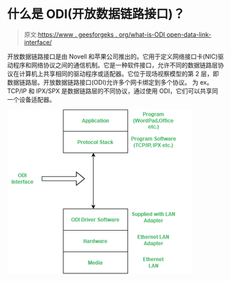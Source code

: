 # 什么是 ODI(开放数据链路接口)？

> 原文:[https://www . geesforgeks . org/what-is-ODI open-data-link-interface/](https://www.geeksforgeeks.org/what-is-odiopen-data-link-interface/)

开放数据链路接口是由 Novell 和苹果公司推出的。它用于定义网络接口卡(NIC)驱动程序和网络协议之间的通信机制。它是一种软件接口，允许不同的数据链路层协议在计算机上共享相同的驱动程序或适配器。它位于现场视察模型的第 2 层，即数据链路层。开放数据链路接口(ODI)允许多个网卡绑定到多个协议。
为 ex。TCP/IP 和 IPX/SPX 是数据链路层的不同协议，通过使用 ODI，它们可以共享同一个设备适配器。

![ODI](img/37bfe62d9795b80b2cbe917c959632f2.png)